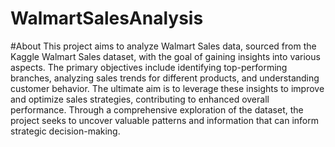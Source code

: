 # WalmartSalesAnalysis

#About
This project aims to analyze Walmart Sales data, sourced from the Kaggle Walmart Sales dataset, with the goal of gaining insights into various aspects. The primary objectives include identifying top-performing branches, analyzing sales trends for different products, and understanding customer behavior. The ultimate aim is to leverage these insights to improve and optimize sales strategies, contributing to enhanced overall performance. Through a comprehensive exploration of the dataset, the project seeks to uncover valuable patterns and information that can inform strategic decision-making.
